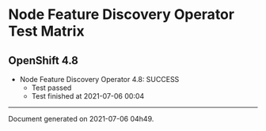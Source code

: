 
Node Feature Discovery Operator Test Matrix
===========================================

OpenShift 4.8
-------------


* Node Feature Discovery Operator 4.8: SUCCESS
  - Test passed
  - Test finished at 2021-07-06 00:04


---
Document generated on 2021-07-06 04h49.
